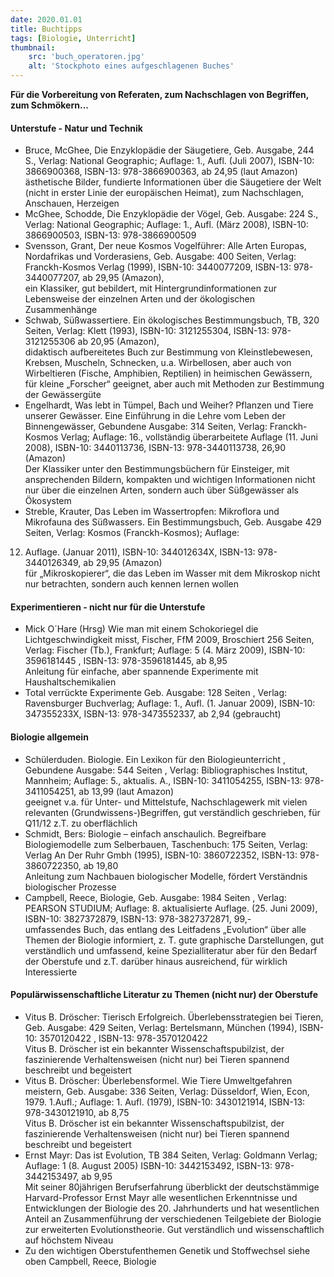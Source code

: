 ```yaml
---
date: 2020.01.01
title: Buchtipps
tags: [Biologie, Unterricht]
thumbnail: 
    src: 'buch_operatoren.jpg'
    alt: 'Stockphoto eines aufgeschlagenen Buches'
---
```


**Für die Vorbereitung von Referaten, zum Nachschlagen von Begriffen, zum Schmökern...**

#### Unterstufe - Natur und Technik

- Bruce, McGhee, <span>Die Enzyklopädie der Säugetiere,</span> Geb. Ausgabe, 244
S., Verlag: National Geographic; Auflage: 1., Aufl. (Juli 2007),
ISBN-10: 3866900368, ISBN-13: 978-3866900363, ab 24,95 (laut
Amazon)<br /><span>ästhetische Bilder, fundierte Informationen über die
Säugetiere der Welt (nicht in erster Linie der europäischen
Heimat), zum Nachschlagen, Anschauen, Herzeigen</span>
- McGhee, Schodde, <span>Die Enzyklopädie der Vögel,</span> Geb. Ausgabe: 224 S.,
Verlag: National Geographic; Auflage: 1., Aufl. (März 2008),
ISBN-10: 3866900503, ISBN-13: 978-3866900509
- Svensson, Grant, <span>Der neue Kosmos Vogelführer:</span> Alle
Arten Europas, Nordafrikas und Vorderasiens, Geb. Ausgabe: 400
Seiten, Verlag: Franckh-Kosmos Verlag (1999), ISBN-10: 3440077209,
ISBN-13: 978-3440077207, ab 29,95 (Amazon),<br /><span> ein Klassiker,
gut bebildert, mit Hintergrundinformationen zur Lebensweise der
einzelnen Arten und der ökologischen Zusammenhänge</span>
- Schwab, <span>Süßwassertiere. Ein ökologisches Bestimmungsbuch,</span> TB, 320
Seiten, Verlag: Klett (1993), ISBN-10: 3121255304, ISBN-13:
978-3121255306 ab 20,95 (Amazon),<br /><span> didaktisch aufbereitetes
Buch zur Bestimmung von Kleinstlebewesen, Krebsen, Muscheln,
Schnecken, u.a. Wirbellosen, aber auch von Wirbeltieren (Fische,
Amphibien, Reptilien) in heimischen Gewässern, für kleine
„Forscher“ geeignet, aber auch mit Methoden zur Bestimmung der
Gewässergüte</span>
- Engelhardt, <span>Was lebt in Tümpel, Bach und Weiher?</span>
Pflanzen und Tiere unserer Gewässer. Eine Einführung in die Lehre
vom Leben der Binnengewässer, Gebundene Ausgabe: 314 Seiten,
Verlag: Franckh-Kosmos Verlag; Auflage: 16., vollständig
überarbeitete Auflage (11. Juni 2008), ISBN-10: 3440113736,
ISBN-13: 978-3440113738, 26,90 (Amazon)<br /><span> Der Klassiker
unter den Bestimmungsbüchern für Einsteiger, mit ansprechenden
Bildern, kompakten und wichtigen Informationen nicht nur über die
einzelnen Arten, sondern auch über Süßgewässer als
Ökosystem</span>
- Streble, Krauter, <span>Das Leben im Wassertropfen:</span> Mikroflora und
Mikrofauna des Süßwassers. Ein Bestimmungsbuch, Geb. Ausgabe 429
Seiten, Verlag: Kosmos (Franckh-Kosmos); Auflage:
12. Auflage. (Januar 2011), ISBN-10: 344012634X, ISBN-13:
978-3440126349, ab 29,95 (Amazon)<br /><span> für „Mikroskopierer“, die
das Leben im Wasser mit dem Mikroskop nicht nur betrachten,
sondern auch kennen lernen wollen</span>

#### Experimentieren - nicht nur für die Unterstufe
- Mick O´Hare (Hrsg) <span>Wie man mit einem Schokoriegel die
Lichtgeschwindigkeit misst,</span> Fischer, FfM 2009, Broschiert 256
Seiten, Verlag: Fischer (Tb.), Frankfurt; Auflage: 5 (4. März
2009), ISBN-10: 3596181445 , ISBN-13: 978-3596181445, ab 8,95
<br /><span> Anleitung für einfache, aber spannende Experimente mit
Haushaltschemikalien</span>
- <span>Total verrückte Experimente</span> Geb. Ausgabe: 128 Seiten
, Verlag: Ravensburger Buchverlag; Auflage: 1., Aufl. (1. Januar
2009), ISBN-10: 347355233X, ISBN-13: 978-3473552337, ab 2,94
(gebraucht)

#### Biologie allgemein
- <span>Schülerduden.</span> Biologie. Ein Lexikon für den Biologieunterricht
, Gebundene Ausgabe: 544 Seiten , Verlag: Bibliographisches
Institut, Mannheim; Auflage: 5., aktualis. A., ISBN-10:
3411054255, ISBN-13: 978-3411054251, ab 13,99 (laut Amazon)
<br /><span>geeignet v.a. für Unter- und Mittelstufe, Nachschlagewerk
mit vielen relevanten (Grundwissens-)Begriffen, gut
verständlich geschrieben, für Q11/12 z.T. zu oberflächlich</span>
- Schmidt, Bers: <span>Biologie – einfach anschaulich.</span> Begreifbare
Biologiemodelle zum Selberbauen, Taschenbuch: 175 Seiten,
Verlag: Verlag An Der Ruhr Gmbh (1995), ISBN-10: 3860722352,
ISBN-13: 978-3860722350, ab 19,80<br /><span> Anleitung zum
Nachbauen biologischer Modelle, fördert Verständnis
biologischer Prozesse</span>
- Campbell, Reece, <span>Biologie,</span> Geb. Ausgabe: 1984 Seiten , Verlag:
PEARSON STUDIUM; Auflage: 8. aktualisierte Auflage. (25. Juni
2009), ISBN-10: 3827372879, ISBN-13: 978-3827372871, 99,-
<br /><span>umfassendes Buch, das entlang des Leitfadens „Evolution“
über alle Themen der Biologie informiert, z. T. gute
graphische Darstellungen, gut verständlich und umfassend,
keine Spezialliteratur aber für den Bedarf der Oberstufe und
z.T. darüber hinaus ausreichend, für wirklich Interessierte</span>

#### Populärwissenschaftliche Literatur zu Themen (nicht nur) der Oberstufe 
- Vitus B. Dröscher: <span>Tierisch Erfolgreich.</span> Überlebensstrategien
bei Tieren, Geb. Ausgabe: 429 Seiten, Verlag: Bertelsmann,
München (1994), ISBN-10: 3570120422 , ISBN-13: 978-3570120422
<br /><span>Vitus B. Dröscher ist ein bekannter Wissenschaftspubilzist,
der faszinierende Verhaltensweisen (nicht nur) bei Tieren
spannend beschreibt und begeistert</span>
- Vitus B. Dröscher: <span>Überlebensformel.</span> Wie Tiere Umweltgefahren
meistern, Geb. Ausgabe: 336 Seiten, Verlag: Düsseldorf, Wien,
Econ, 1979. 1.Aufl.; Auflage: 1. Aufl. (1979), ISBN-10:
3430121914, ISBN-13: 978-3430121910, ab 8,75<br /><span> Vitus
B. Dröscher ist ein bekannter Wissenschaftspubilzist, der
faszinierende Verhaltensweisen (nicht nur) bei Tieren spannend
beschreibt und begeistert</span>
- Ernst Mayr: <span>Das ist Evolution,</span> TB 384 Seiten, Verlag: Goldmann
Verlag; Auflage: 1 (8. August 2005) ISBN-10: 3442153492,
ISBN-13: 978-3442153497, ab 9,95<br /><span> Mit seiner 80jährigen
Berufserfahrung überblickt der deutschstämmige Harvard-Professor
Ernst Mayr alle wesentlichen Erkenntnisse und Entwicklungen der
Biologie des 20. Jahrhunderts und hat wesentlichen Anteil an
Zusammenführung der verschiedenen Teilgebiete der Biologie zur
erweiterten Evolutionstheorie. Gut verständlich und
wissenschaftlich auf höchstem Niveau</span>
- Zu den wichtigen Oberstufenthemen Genetik und Stoffwechsel siehe
oben Campbell, Reece, <span>Biologie</span>